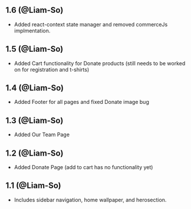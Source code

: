 ## 1.6 (@Liam-So)

* Added react-context state manager and removed commerceJs implmentation.

## 1.5 (@Liam-So)

* Added Cart functionality for Donate products (still needs to be worked on for registration and t-shirts)


## 1.4 (@Liam-So)

* Added Footer for all pages and fixed Donate image bug


## 1.3 (@Liam-So)

* Added Our Team Page


## 1.2 (@Liam-So)

* Added Donate Page (add to cart has no functionality yet)


## 1.1 (@Liam-So)

* Includes sidebar navigation, home wallpaper, and herosection. 